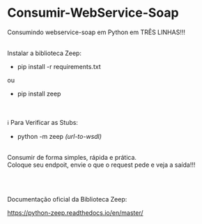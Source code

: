 # Consumir-WebService-Soap
Consumindo webservice-soap em Python em TRÊS LINHAS!!!<br/><br/>


Instalar a biblioteca Zeep:
- pip install -r requirements.txt

ou

- pip install zeep

<br/><br/>
:information_source: Para Verificar as Stubs:
- python -m zeep *(url-to-wsdl)*<br/><br/>
 

Consumir de forma simples, rápida e prática.<br/>
Coloque seu endpoit, envie o que o request pede e veja a saída!!!

<br/><br/>

Documentação oficial da Biblioteca Zeep:
  
    
      

https://python-zeep.readthedocs.io/en/master/
